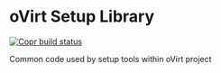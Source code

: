 # oVirt Setup Library

[![Copr build status](https://copr.fedorainfracloud.org/coprs/ovirt/ovirt-master-snapshot/package/ovirt-setup-lib/status_image/last_build.png)](https://copr.fedorainfracloud.org/coprs/ovirt/ovirt-master-snapshot/package/ovirt-setup-lib/)

Common code used by setup tools within oVirt project

